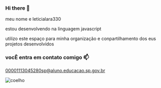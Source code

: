 ### Hi there 👋

meu nome e leticialara330

estou desenvolvendo na linguagem javascript

utilizo este espaço para minha organização e conpartilhamento dos eus projetos desenvolvidos 

### vocÊ entra em contato comigo 📫

00001113045280sp@aluno.educacao.sp.gov.br 

![coelho](https://github.com/leticialara330/leticialara330/assets/170097069/d35732f6-1d99-42a8-b466-0de44ca29188)

